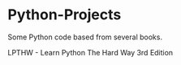 # Python-Projects
Some Python code based from several books.

LPTHW - Learn Python The Hard Way 3rd Edition
